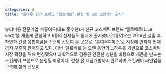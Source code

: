 ```yaml
---
categories: d
title: "홍여우 신규 브랜드 ‘엘르베르’ 런칭 및 6종 스킨케어 출시"
---
```

뷰티미용 전문기업 ㈜홍여우(대표 홍수현)가 신규 코스메틱 브랜드 ‘엘르베르(L.Le vert)’룰 새롭게 런칭하고 6종의 신제품도 동시에 출시했다.㈜홍여우는 2016년 설립 후 자연과 건강 융합제품을 꾸준히 선보여 온 곳으로, ‘홍여우디톡스’로 시장에 안착해 현재까지 꾸준히 판매되고 있다. 이번 ‘엘르베르’는 오랜 동안의 노하우를 기반으로 코스메틱 시장 확장을 위해 런칭됐으며 과학적으로 검증된 안전한 성분을 바탕으로 제품을 만드는 스킨케어 브랜드로 운영될 예정이다. 런칭 전 제품개발까지 완료하며 스킨케어 라인업을 구축해 함께 선보이